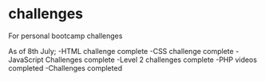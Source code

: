 # challenges
For personal bootcamp challenges

As of 8th July;
-HTML challenge complete
-CSS challenge complete
-JavaScript Challenges complete
-Level 2 challenges complete
-PHP videos completed
-Challenges completed
